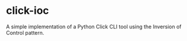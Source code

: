 # click-ioc
A simple implementation of a Python Click CLI tool using the Inversion of Control pattern.
